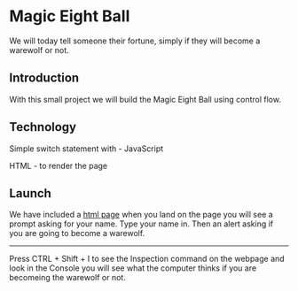 # Magic Eight Ball

We will today tell someone their fortune, simply if they will become a warewolf or not.

## Introduction

With this small project we will build the Magic Eight Ball using control flow.

## Technology

Simple switch statement with - JavaScript

HTML - to render the page

## Launch

We have included a [html page](https://customhaven.github.io/magic-eight-ball/) when you land on the page you will see a prompt asking for your name. Type your name in. Then an alert asking if you are going to become a warewolf.

---

Press CTRL + Shift + I to see the Inspection command on the webpage and look in the Console you will see what the computer thinks if you are becomeing the warewolf or not.
